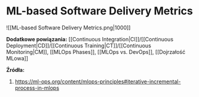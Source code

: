 # ML-based Software Delivery Metrics

![[ML-based Software Delivery Metrics.png|1000]]

**Dodatkowe powiązania:**
[[Continuous Integration|CI]]/[[Continuous Deployment|CD]]/[[Continuous Training|CT]]/[[Continuous Monitoring|CM]], [[MLOps Phases]], [[MLOps vs. DevOps]], [[Dojrzałość MLowa]]

**Źródła:**
1. https://ml-ops.org/content/mlops-principles#iterative-incremental-process-in-mlops